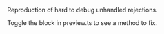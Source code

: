 Reproduction of hard to debug unhandled rejections.

Toggle the block in preview.ts to see a method to fix.